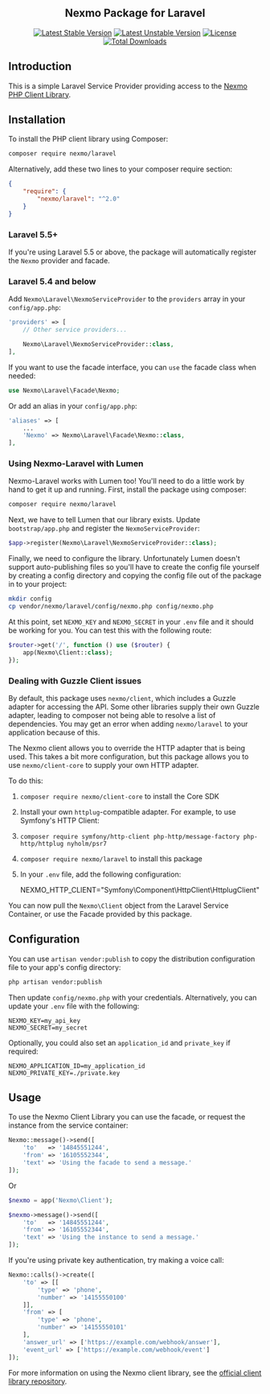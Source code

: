 <h2 align="center">
    Nexmo Package for Laravel
</h2>

<p align="center">
    <a href="https://packagist.org/packages/nexmo/laravel"><img src="https://poser.pugx.org/nexmo/laravel/v/stable?format=flat-square" alt="Latest Stable Version"></a>
    <a href="https://packagist.org/packages/nexmo/laravel"><img src="https://poser.pugx.org/nexmo/laravel/v/unstable?format=flat-square" alt="Latest Unstable Version"></a>    
    <a href="https://packagist.org/packages/nexmo/laravel"><img src="https://poser.pugx.org/nexmo/laravel/license?format=flat-square" alt="License"></a>
    <a href="https://packagist.org/packages/nexmo/laravel"><img src="https://poser.pugx.org/nexmo/laravel/downloads" alt="Total Downloads"></a>
</p>

## Introduction

This is a simple Laravel Service Provider providing access to the  [Nexmo PHP Client Library][client-library].

Installation
------------

To install the PHP client library using Composer:

```bash
composer require nexmo/laravel
```

Alternatively, add these two lines to your composer require section:

```json
{
    "require": {
        "nexmo/laravel": "^2.0"
    }
}
```

### Laravel 5.5+

If you're using Laravel 5.5 or above, the package will automatically register the `Nexmo` provider and facade.

### Laravel 5.4 and below

Add `Nexmo\Laravel\NexmoServiceProvider` to the `providers` array in your `config/app.php`:

```php
'providers' => [
    // Other service providers...

    Nexmo\Laravel\NexmoServiceProvider::class,
],
```

If you want to use the facade interface, you can `use` the facade class when needed:

```php
use Nexmo\Laravel\Facade\Nexmo;
```

Or add an alias in your `config/app.php`:

```php
'aliases' => [
    ...
    'Nexmo' => Nexmo\Laravel\Facade\Nexmo::class,
],
```

### Using Nexmo-Laravel with Lumen

Nexmo-Laravel works with Lumen too! You'll need to do a little work by hand
to get it up and running. First, install the package using composer:


```bash
composer require nexmo/laravel
```

Next, we have to tell Lumen that our library exists. Update `bootstrap/app.php`
and register the `NexmoServiceProvider`:

```php
$app->register(Nexmo\Laravel\NexmoServiceProvider::class);
```

Finally, we need to configure the library. Unfortunately Lumen doesn't support
auto-publishing files so you'll have to create the config file yourself by creating
a config directory and copying the config file out of the package in to your project:

```bash
mkdir config
cp vendor/nexmo/laravel/config/nexmo.php config/nexmo.php
```

At this point, set `NEXMO_KEY` and `NEXMO_SECRET` in your `.env` file and it should
be working for you. You can test this with the following route:

```php
$router->get('/', function () use ($router) {
    app(Nexmo\Client::class);
});
```

### Dealing with Guzzle Client issues

By default, this package uses `nexmo/client`, which includes a Guzzle adapter for accessing
the API. Some other libraries supply their own Guzzle adapter, leading to composer not being
able to resolve a list of dependencies. You may get an error when adding `nexmo/laravel` to
your application because of this.

The Nexmo client allows you to override the HTTP adapter that is being used. This takes a
bit more configuration, but this package allows you to use `nexmo/client-core` to supply your
own HTTP adapter.

To do this:

1. `composer require nexmo/client-core` to install the Core SDK
2. Install your own `httplug`-compatible adapter. For example, to use Symfony's HTTP Client:
  1. `composer require symfony/http-client php-http/message-factory php-http/httplug nyholm/psr7`
3. `composer require nexmo/laravel` to install this package
4. In your `.env` file, add the following configuration:

    NEXMO_HTTP_CLIENT="Symfony\\Component\\HttpClient\\HttplugClient"

You can now pull the `Nexmo\Client` object from the Laravel Service Container, or use the Facade
provided by this package.

Configuration
-------------

You can use `artisan vendor:publish` to copy the distribution configuration file to your app's config directory:

```bash
php artisan vendor:publish
```

Then update `config/nexmo.php` with your credentials. Alternatively, you can update your `.env` file with the following:

```dotenv
NEXMO_KEY=my_api_key
NEXMO_SECRET=my_secret
```

Optionally, you could also set an `application_id` and `private_key` if required:

```dotenv
NEXMO_APPLICATION_ID=my_application_id
NEXMO_PRIVATE_KEY=./private.key
```

Usage
-----
   
To use the Nexmo Client Library you can use the facade, or request the instance from the service container:

```php
Nexmo::message()->send([
    'to'   => '14845551244',
    'from' => '16105552344',
    'text' => 'Using the facade to send a message.'
]);
```

Or

```php
$nexmo = app('Nexmo\Client');

$nexmo->message()->send([
    'to'   => '14845551244',
    'from' => '16105552344',
    'text' => 'Using the instance to send a message.'
]);
```

If you're using private key authentication, try making a voice call:

```php
Nexmo::calls()->create([
    'to' => [[
        'type' => 'phone',
        'number' => '14155550100'
    ]],
    'from' => [
        'type' => 'phone',
        'number' => '14155550101'
    ],
    'answer_url' => ['https://example.com/webhook/answer'],
    'event_url' => ['https://example.com/webhook/event']
]);
```

For more information on using the Nexmo client library, see the [official client library repository][client-library].

[client-library]: https://github.com/Nexmo/nexmo-php

